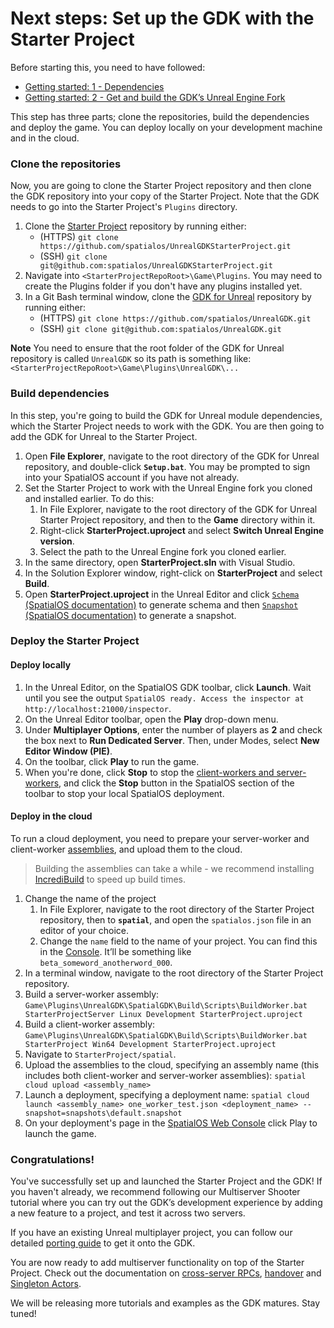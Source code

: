 # Next steps: Set up the GDK with the Starter Project

Before starting this, you need to have followed:
* [Getting started: 1 - Dependencies]({{urlRoot}}/content/get-started/dependencies)
* [Getting started: 2 - Get and build the GDK’s Unreal Engine Fork]({{urlRoot}}/content/get-started/build-unreal-fork)

This step has three parts; clone the repositories, build the dependencies and deploy the game. You can deploy locally on your development machine and in the cloud.

### Clone the repositories

Now, you are going to clone the Starter Project repository and then clone the GDK repository into your copy of the Starter Project. Note that the GDK needs to go into the Starter Project's `Plugins` directory.

1. Clone the [Starter Project](https://github.com/spatialos/UnrealGDKStarterProject/) repository by running either:
    * (HTTPS) `git clone https://github.com/spatialos/UnrealGDKStarterProject.git`
    * (SSH) `git clone git@github.com:spatialos/UnrealGDKStarterProject.git`
1. Navigate into `<StarterProjectRepoRoot>\Game\Plugins`. You may need to create the Plugins folder if you don't have any plugins installed yet.
1.  In a Git Bash terminal window, clone the [GDK for Unreal](https://github.com/spatialos/UnrealGDK) repository by running either:
    * (HTTPS) `git clone https://github.com/spatialos/UnrealGDK.git`
    * (SSH) `git clone git@github.com:spatialos/UnrealGDK.git`

**Note** You need to ensure that the root folder of the GDK for Unreal repository is called `UnrealGDK` so its path is something like: `<StarterProjectRepoRoot>\Game\Plugins\UnrealGDK\...`

[//]: # (TODO: This whole section below deserves some screenshots to show users what to expect. This was done well on the Unity onobarding docs. Example: https://docs.improbable.io/unity/alpha/content/get-started/get-playing)	

### Build dependencies 

In this step, you're going to build the GDK for Unreal module dependencies, which the Starter Project needs to work with the GDK. You are then going to add the GDK for Unreal to the Starter Project.

1. Open **File Explorer**, navigate to the root directory of the GDK for Unreal repository, and double-click **`Setup.bat`**. You may be prompted to sign into your SpatialOS account if you have not already.
1. Set the Starter Project to work with the Unreal Engine fork you cloned and installed earlier. To do this:
    1. In File Explorer, navigate to the root directory of the GDK for Unreal Starter Project repository, and then to the **Game** directory within it.
    1. Right-click **StarterProject.uproject** and select **Switch Unreal Engine version**.
    1. Select the path to the Unreal Engine fork you cloned earlier.
1. In the same directory, open **StarterProject.sln** with Visual Studio.
1. In the Solution Explorer window, right-click on **StarterProject** and select **Build**.
1. Open **StarterProject.uproject** in the Unreal Editor and click [`Schema` (SpatialOS documentation)](https://docs.improbable.io/reference/latest/shared/glossary) to generate schema and then [`Snapshot` (SpatialOS documentation)](https://docs.improbable.io/reference/latest/shared/glossary) to generate a snapshot.

### Deploy the Starter Project 

#### Deploy locally

1. In the Unreal Editor, on the SpatialOS GDK toolbar, click **Launch**. Wait until you see the output `SpatialOS ready. Access the inspector at http://localhost:21000/inspector`.
1. On the Unreal Editor toolbar, open the **Play** drop-down menu.
1. Under **Multiplayer Options**, enter the number of players as **2** and check the box next to **Run Dedicated Server**. Then, under Modes, select **New Editor Window (PIE)**.
1. On the toolbar, click **Play** to run the game.
1. When you're done, click **Stop** to stop the [client-workers and server-workers](({{urlRoot}}/content/glossary#workers)), and click the **Stop** button in the SpatialOS section of the toolbar to stop your local SpatialOS deployment.

#### Deploy in the cloud

To run a cloud deployment, you need to prepare your server-worker and client-worker [assemblies](https://docs.improbable.io/reference/latest/shared/glossary), and upload them to the cloud.

> Building the assemblies can take a while - we recommend installing <a href="https://www.incredibuild.com/" data-track-link="Incredibuild|product=Docs|platform=Win|label=Win" target="_blank">IncrediBuild</a> to speed up build times.

1. Change the name of the project
    1. In File Explorer, navigate to the root directory of the Starter Project repository, then to **`spatial`**, and open the `spatialos.json` file in an editor of your choice.
    1. Change the `name` field to the name of your project. You can find this in the [Console](https://console.improbable.io). It’ll be something like `beta_someword_anotherword_000`.
1. In a terminal window, navigate to the root directory of the Starter Project repository.
1. Build a server-worker assembly: `Game\Plugins\UnrealGDK\SpatialGDK\Build\Scripts\BuildWorker.bat StarterProjectServer Linux Development StarterProject.uproject`
1. Build a client-worker assembly: `Game\Plugins\UnrealGDK\SpatialGDK\Build\Scripts\BuildWorker.bat StarterProject Win64 Development StarterProject.uproject`
1. Navigate to `StarterProject/spatial`.
1. Upload the assemblies to the cloud, specifying an assembly name (this includes both client-worker and server-worker assemblies): `spatial cloud upload <assembly_name>`
1. Launch a deployment, specifying a deployment name: `spatial cloud launch <assembly_name> one_worker_test.json <deployment_name> --snapshot=snapshots\default.snapshot`
1. On your deployment's page in the [SpatialOS Web Console](https://console.improbable.io) click Play to launch the game.

### Congratulations!

You've successfully set up and launched the Starter Project and the GDK! If you haven't already, we recommend following our Multiserver Shooter tutorial where you can try out the GDK’s development experience by adding a new feature to a project, and test it across two servers.

If you have an existing Unreal multiplayer project, you can follow our detailed [porting guide]({{urlRoot}}/content/get-started/porting-unreal-project-to-gdk.md) to get it onto the GDK.

You are now ready to add multiserver functionality on top of the Starter Project. Check out the documentation on [cross-server RPCs]({{urlRoot}}/content/cross-server-rpcs), [handover]({{urlRoot}}/content/handover-between-server-workers) and [Singleton Actors]({{urlRoot}}/content/singleton-actors).

We will be releasing more tutorials and examples as the GDK matures. Stay tuned!

